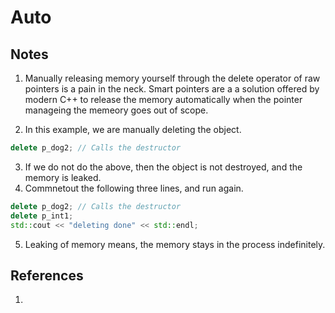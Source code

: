# Auto

## Notes

1. Manually releasing memory yourself through the delete operator of raw pointers is a pain in the neck. Smart pointers are a a solution offered by modern C++ to release the memory automatically when the pointer manageing the memeory goes out of scope.

2. In this example, we are manually deleting the object.   

```cpp
delete p_dog2; // Calls the destructor
```

3. If we do not do the above, then the object is not destroyed, and the memory is leaked.
4. Commnetout the following three lines, and run again.

```cpp
delete p_dog2; // Calls the destructor
delete p_int1;
std::cout << "deleting done" << std::endl;
```

5. Leaking of memory means, the memory stays in the process indefinitely. 

## References

1. 

